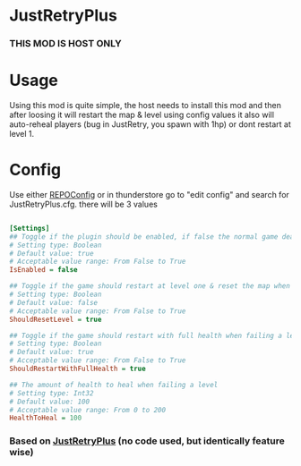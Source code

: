 # JustRetryPlus

### THIS MOD IS HOST ONLY

# Usage
Using this mod is quite simple, the host needs to install this mod
and then after loosing it will restart the map & level
using config values it also will auto-reheal players (bug in JustRetry, you spawn with 1hp) or dont restart at level 1.

# Config
Use either [REPOConfig](https://thunderstore.io/c/repo/p/nickklmao/JustRetry/)
or in thunderstore go to "edit config"
and search for JustRetryPlus.cfg.
there will be 3 values
```ini

[Settings]
## Toggle if the plugin should be enabled, if false the normal game death scene will take over
# Setting type: Boolean
# Default value: true
# Acceptable value range: From False to True
IsEnabled = false

## Toggle if the game should restart at level one & reset the map when failing a level
# Setting type: Boolean
# Default value: false
# Acceptable value range: From False to True
ShouldResetLevel = true

## Toggle if the game should restart with full health when failing a level
# Setting type: Boolean
# Default value: true
# Acceptable value range: From False to True
ShouldRestartWithFullHealth = true

## The amount of health to heal when failing a level
# Setting type: Int32
# Default value: 100
# Acceptable value range: From 0 to 200
HealthToHeal = 100

```



### Based on [JustRetryPlus](https://thunderstore.io/c/repo/p/nickklmao/JustRetry/) (no code used, but identically feature wise)